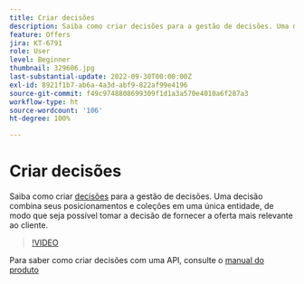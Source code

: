 ```yaml
---
title: Criar decisões
description: Saiba como criar decisões para a gestão de decisões. Uma decisão combina seus posicionamentos e coleções em uma única entidade, de modo que seja possível tomar a decisão de fornecer a oferta mais relevante ao cliente.
feature: Offers
jira: KT-6791
role: User
level: Beginner
thumbnail: 329606.jpg
last-substantial-update: 2022-09-30T00:00:00Z
exl-id: 8921f1b7-ab6a-4a3d-abf9-822af99e4196
source-git-commit: f49c9748808699309f1d1a3a570e4010a6f287a3
workflow-type: ht
source-wordcount: '106'
ht-degree: 100%

---
```


# Criar decisões

Saiba como criar [decisões](https://experienceleague.adobe.com/docs/journey-optimizer/using/offer-decisioniong/create-manage-activities/create-offer-activities.html?lang=pt-BR) para a gestão de decisões. Uma decisão combina seus posicionamentos e coleções em uma única entidade, de modo que seja possível tomar a decisão de fornecer a oferta mais relevante ao cliente.

>[!VIDEO](https://video.tv.adobe.com/v/329606?quality=12&learn=on)

Para saber como criar decisões com uma API, consulte o [manual do produto](https://experienceleague.adobe.com/docs/journey-optimizer/using/offer-decisioniong/api-reference/activities-api/create.html?lang=pt-BR)
